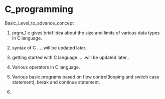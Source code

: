 # C_programming
Basic_Level_to_advance_concept

1. prgm_1.c gives brief idea about the size and limits of various data types in C language.

2. syntax of C .....will be updated later..

3. getting started with C language......will be updated later..

4. Various operators in C language.

5. Various basic programs based on flow control(looping and switch case statement), break and continue statement.

6. 
